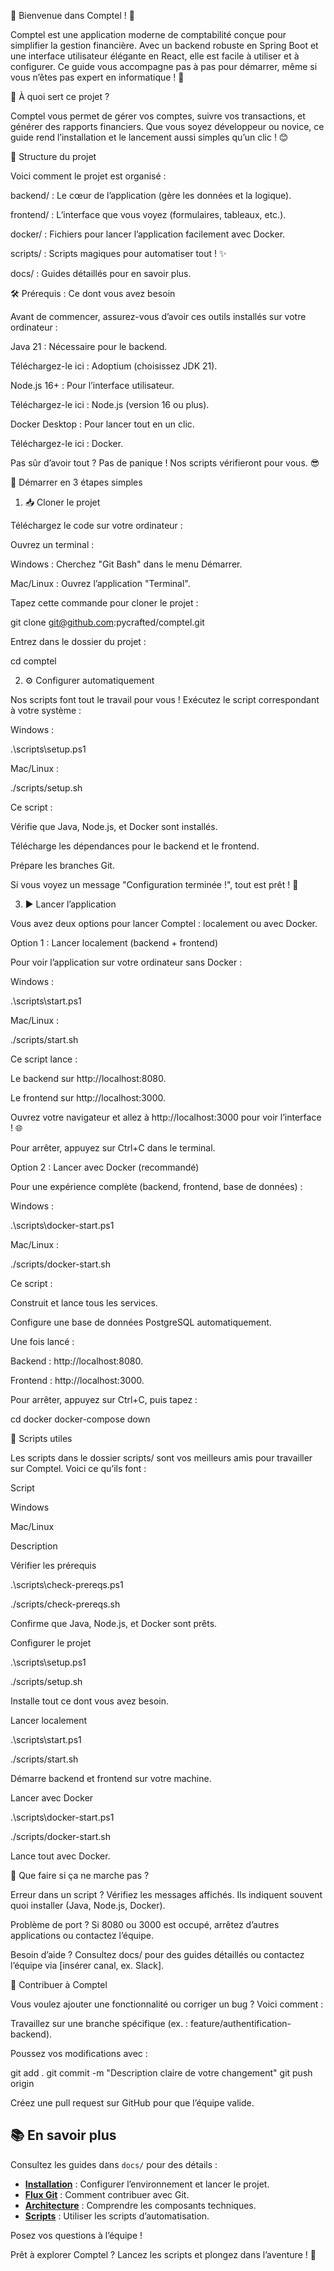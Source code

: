 🌟 Bienvenue dans Comptel ! 🌟

Comptel est une application moderne de comptabilité conçue pour simplifier la gestion financière. Avec un backend robuste en Spring Boot et une interface utilisateur élégante en React, elle est facile à utiliser et à configurer. Ce guide vous accompagne pas à pas pour démarrer, même si vous n’êtes pas expert en informatique ! 🚀



🎯 À quoi sert ce projet ?

Comptel vous permet de gérer vos comptes, suivre vos transactions, et générer des rapports financiers. Que vous soyez développeur ou novice, ce guide rend l’installation et le lancement aussi simples qu’un clic ! 😊



📂 Structure du projet

Voici comment le projet est organisé :





backend/ : Le cœur de l’application (gère les données et la logique).



frontend/ : L’interface que vous voyez (formulaires, tableaux, etc.).



docker/ : Fichiers pour lancer l’application facilement avec Docker.



scripts/ : Scripts magiques pour automatiser tout ! ✨



docs/ : Guides détaillés pour en savoir plus.



🛠️ Prérequis : Ce dont vous avez besoin

Avant de commencer, assurez-vous d’avoir ces outils installés sur votre ordinateur :





Java 21 : Nécessaire pour le backend.





Téléchargez-le ici : Adoptium (choisissez JDK 21).



Node.js 16+ : Pour l’interface utilisateur.





Téléchargez-le ici : Node.js (version 16 ou plus).



Docker Desktop : Pour lancer tout en un clic.





Téléchargez-le ici : Docker.

Pas sûr d’avoir tout ? Pas de panique ! Nos scripts vérifieront pour vous. 😎



🚀 Démarrer en 3 étapes simples

1. 📥 Cloner le projet

Téléchargez le code sur votre ordinateur :





Ouvrez un terminal :





Windows : Cherchez "Git Bash" dans le menu Démarrer.



Mac/Linux : Ouvrez l’application "Terminal".



Tapez cette commande pour cloner le projet :

git clone git@github.com:pycrafted/comptel.git



Entrez dans le dossier du projet :

cd comptel

2. ⚙️ Configurer automatiquement

Nos scripts font tout le travail pour vous ! Exécutez le script correspondant à votre système :





Windows :

.\scripts\setup.ps1



Mac/Linux :

./scripts/setup.sh

Ce script :





Vérifie que Java, Node.js, et Docker sont installés.



Télécharge les dépendances pour le backend et le frontend.



Prépare les branches Git.

Si vous voyez un message "Configuration terminée !", tout est prêt ! 🎉

3. ▶️ Lancer l’application

Vous avez deux options pour lancer Comptel : localement ou avec Docker.

Option 1 : Lancer localement (backend + frontend)

Pour voir l’application sur votre ordinateur sans Docker :





Windows :

.\scripts\start.ps1



Mac/Linux :

./scripts/start.sh

Ce script lance :





Le backend sur http://localhost:8080.



Le frontend sur http://localhost:3000.

Ouvrez votre navigateur et allez à http://localhost:3000 pour voir l’interface ! 🌐

Pour arrêter, appuyez sur Ctrl+C dans le terminal.

Option 2 : Lancer avec Docker (recommandé)

Pour une expérience complète (backend, frontend, base de données) :





Windows :

.\scripts\docker-start.ps1



Mac/Linux :

./scripts/docker-start.sh

Ce script :





Construit et lance tous les services.



Configure une base de données PostgreSQL automatiquement.

Une fois lancé :





Backend : http://localhost:8080.



Frontend : http://localhost:3000.

Pour arrêter, appuyez sur Ctrl+C, puis tapez :

cd docker
docker-compose down



🧰 Scripts utiles

Les scripts dans le dossier scripts/ sont vos meilleurs amis pour travailler sur Comptel. Voici ce qu’ils font :







Script



Windows



Mac/Linux



Description





Vérifier les prérequis



.\scripts\check-prereqs.ps1



./scripts/check-prereqs.sh



Confirme que Java, Node.js, et Docker sont prêts.





Configurer le projet



.\scripts\setup.ps1



./scripts/setup.sh



Installe tout ce dont vous avez besoin.





Lancer localement



.\scripts\start.ps1



./scripts/start.sh



Démarre backend et frontend sur votre machine.





Lancer avec Docker



.\scripts\docker-start.ps1



./scripts/docker-start.sh



Lance tout avec Docker.



🐛 Que faire si ça ne marche pas ?





Erreur dans un script ? Vérifiez les messages affichés. Ils indiquent souvent quoi installer (Java, Node.js, Docker).



Problème de port ? Si 8080 ou 3000 est occupé, arrêtez d’autres applications ou contactez l’équipe.



Besoin d’aide ? Consultez docs/ pour des guides détaillés ou contactez l’équipe via [insérer canal, ex. Slack].



🌈 Contribuer à Comptel

Vous voulez ajouter une fonctionnalité ou corriger un bug ? Voici comment :





Travaillez sur une branche spécifique (ex. : feature/authentification-backend).



Poussez vos modifications avec :

git add .
git commit -m "Description claire de votre changement"
git push origin <votre-branche>



Créez une pull request sur GitHub pour que l’équipe valide.



## 📚 En savoir plus

Consultez les guides dans `docs/` pour des détails :
- [**Installation**](./docs/installation.md) : Configurer l’environnement et lancer le projet.
- [**Flux Git**](./docs/git-workflow.md) : Comment contribuer avec Git.
- [**Architecture**](./docs/architecture.md) : Comprendre les composants techniques.
- [**Scripts**](./docs/scripts.md) : Utiliser les scripts d’automatisation.

Posez vos questions à l’équipe !



Prêt à explorer Comptel ? Lancez les scripts et plongez dans l’aventure ! 🚀